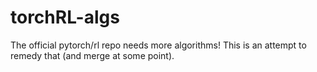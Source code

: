 # torchRL-algs
The official pytorch/rl repo needs more algorithms! This is an attempt to remedy that (and merge at some point).
